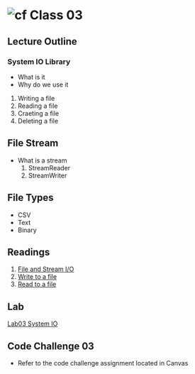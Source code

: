 # ![cf](http://i.imgur.com/7v5ASc8.png) Class 03

## Lecture Outline

### System IO Library
 - What is it
 - Why do we use it

 1. Writing a file
 2. Reading a file
 3. Craeting a file
 4. Deleting a file


## File Stream
 - What is a stream
	1. StreamReader
	2. StreamWriter

## File Types
- CSV
- Text
- Binary

## Readings
1. [File and Stream I/O](https://docs.microsoft.com/en-us/dotnet/standard/io/index)
1. [Write to a file](https://docs.microsoft.com/en-us/dotnet/standard/io/how-to-write-text-to-a-file)
1. [Read to a file](https://docs.microsoft.com/en-us/dotnet/standard/io/how-to-read-and-write-to-a-newly-created-data-file)

## Lab
[Lab03 System IO](https://github.com/codefellows-seattle-dotnet-401d3/Lab03-File-Manipulation)


## Code Challenge 03
- Refer to the code challenge assignment located in Canvas